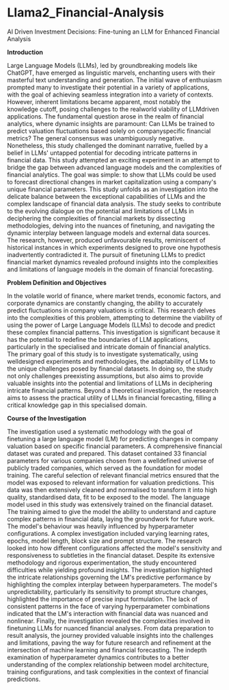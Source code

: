 # Llama2_Financial-Analysis
AI Driven Investment Decisions: Fine-tuning an LLM for Enhanced Financial Analysis

**Introduction**

Large Language Models (LLMs), led by groundbreaking models like ChatGPT, have emerged as linguistic marvels, enchanting users with their masterful text understanding and generation. The initial wave of enthusiasm prompted many to investigate their potential in a variety of applications, with the goal of achieving seamless integration into a variety of contexts. However, inherent limitations became apparent, most notably the knowledge cutoff, posing challenges to the realworld viability of LLMdriven applications.
The fundamental question arose in the realm of financial analytics, where dynamic insights are paramount: Can LLMs be trained to predict valuation fluctuations based solely on companyspecific financial metrics? The general consensus was unambiguously negative. Nonetheless, this study challenged the dominant narrative, fuelled by a belief in LLMs' untapped potential for decoding intricate patterns in financial data. 
This study attempted an exciting experiment in an attempt to bridge the gap between advanced language models and the complexities of financial analytics. The goal was simple: to show that LLMs could be used to forecast directional changes in market capitalization using a company's unique financial parameters. This study unfolds as an investigation into the delicate balance between the exceptional capabilities of LLMs and the complex landscape of financial data analysis. The study seeks to contribute to the evolving dialogue on the potential and limitations of LLMs in deciphering the complexities of financial markets by dissecting methodologies, delving into the nuances of finetuning, and navigating the dynamic interplay between language models and external data sources.
The research, however, produced unfavourable results, reminiscent of historical instances in which experiments designed to prove one hypothesis inadvertently contradicted it. The pursuit of finetuning LLMs to predict financial market dynamics revealed profound insights into the complexities and limitations of language models in the domain of financial forecasting.
	

**Problem Definition and Objectives** 

In the volatile world of finance, where market trends, economic factors, and corporate dynamics are constantly changing, the ability to accurately predict fluctuations in company valuations is critical. This research delves into the complexities of this problem, attempting to determine the viability of using the power of Large Language Models (LLMs) to decode and predict these complex financial patterns. This investigation is significant because it has the potential to redefine the boundaries of LLM applications, particularly in the specialised and intricate domain of financial analytics.
The primary goal of this study is to investigate systematically, using welldesigned experiments and methodologies, the adaptability of LLMs to the unique challenges posed by financial datasets. In doing so, the study not only challenges preexisting assumptions, but also aims to provide valuable insights into the potential and limitations of LLMs in deciphering intricate financial patterns. Beyond a theoretical investigation, the research aims to assess the practical utility of LLMs in financial forecasting, filling a critical knowledge gap in this specialised domain.


**Course of the Investigation**

The investigation used a systematic methodology with the goal of finetuning a large language model (LM) for predicting changes in company valuation based on specific financial parameters. A comprehensive financial dataset was curated and prepared. This dataset contained 33 financial parameters for various companies chosen from a welldefined universe of publicly traded companies, which served as the foundation for model training. The careful selection of relevant financial metrics ensured that the model was exposed to relevant information for valuation predictions. This data was then extensively cleaned and normalised to transform it into high quality, standardised data, fit to be exposed to the model. The language model used in this study was extensively trained on the financial dataset. The training aimed to give the model the ability to understand and capture complex patterns in financial data, laying the groundwork for future work. The model's behaviour was heavily influenced by hyperparameter configurations. A complex investigation included varying learning rates, epochs, model length, block size and prompt structure. The research looked into how different configurations affected the model's sensitivity and responsiveness to subtleties in the financial dataset. 
Despite its extensive methodology and rigorous experimentation, the study encountered difficulties while yielding profound insights. The investigation highlighted the intricate relationships governing the LM's predictive performance by highlighting the complex interplay between hyperparameters. The model's unpredictability, particularly its sensitivity to prompt structure changes, highlighted the importance of precise input formulation. The lack of consistent patterns in the face of varying hyperparameter combinations indicated that the LM's interaction with financial data was nuanced and nonlinear.
Finally, the investigation revealed the complexities involved in finetuning LLMs for nuanced financial analyses. From data preparation to result analysis, the journey provided valuable insights into the challenges and limitations, paving the way for future research and refinement at the intersection of machine learning and financial forecasting. The indepth examination of hyperparameter dynamics contributes to a better understanding of the complex relationship between model architecture, training configurations, and task complexities in the context of financial predictions.
